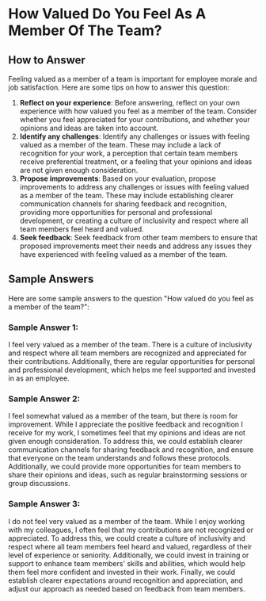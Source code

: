 How Valued Do You Feel As A Member Of The Team?
======================================================================

How to Answer
-------------

Feeling valued as a member of a team is important for employee morale and job satisfaction. Here are some tips on how to answer this question:

1. **Reflect on your experience**: Before answering, reflect on your own experience with how valued you feel as a member of the team. Consider whether you feel appreciated for your contributions, and whether your opinions and ideas are taken into account.
2. **Identify any challenges**: Identify any challenges or issues with feeling valued as a member of the team. These may include a lack of recognition for your work, a perception that certain team members receive preferential treatment, or a feeling that your opinions and ideas are not given enough consideration.
3. **Propose improvements**: Based on your evaluation, propose improvements to address any challenges or issues with feeling valued as a member of the team. These may include establishing clearer communication channels for sharing feedback and recognition, providing more opportunities for personal and professional development, or creating a culture of inclusivity and respect where all team members feel heard and valued.
4. **Seek feedback**: Seek feedback from other team members to ensure that proposed improvements meet their needs and address any issues they have experienced with feeling valued as a member of the team.

Sample Answers
--------------

Here are some sample answers to the question "How valued do you feel as a member of the team?":

### Sample Answer 1:

I feel very valued as a member of the team. There is a culture of inclusivity and respect where all team members are recognized and appreciated for their contributions. Additionally, there are regular opportunities for personal and professional development, which helps me feel supported and invested in as an employee.

### Sample Answer 2:

I feel somewhat valued as a member of the team, but there is room for improvement. While I appreciate the positive feedback and recognition I receive for my work, I sometimes feel that my opinions and ideas are not given enough consideration. To address this, we could establish clearer communication channels for sharing feedback and recognition, and ensure that everyone on the team understands and follows these protocols. Additionally, we could provide more opportunities for team members to share their opinions and ideas, such as regular brainstorming sessions or group discussions.

### Sample Answer 3:

I do not feel very valued as a member of the team. While I enjoy working with my colleagues, I often feel that my contributions are not recognized or appreciated. To address this, we could create a culture of inclusivity and respect where all team members feel heard and valued, regardless of their level of experience or seniority. Additionally, we could invest in training or support to enhance team members' skills and abilities, which would help them feel more confident and invested in their work. Finally, we could establish clearer expectations around recognition and appreciation, and adjust our approach as needed based on feedback from team members.
